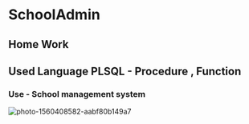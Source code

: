 # SchoolAdmin

## Home Work

## Used Language PLSQL - Procedure , Function

### Use - School management system 




![photo-1560408582-aabf80b149a7](https://user-images.githubusercontent.com/52432199/62557704-73eb4a00-b8b2-11e9-88ab-a3a13bf29b02.jpg)
